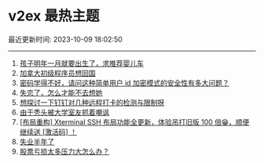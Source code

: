 # v2ex 最热主题

最近更新时间: 2023-10-09 18:02:50

--- 
1. [孩子明年一月就要出生了，求推荐婴儿车](https://www.v2ex.com/t/980075) 
2. [加拿大初级程序员想回国](https://www.v2ex.com/t/980098) 
3. [密码学得不好，请问这种简单用户 id 加密模式的安全性有多大问题？](https://www.v2ex.com/t/980076) 
4. [失恋了，怎么才能不去想她](https://www.v2ex.com/t/980114) 
5. [想探讨一下钉钉对几种远程打卡的检测与限制呀](https://www.v2ex.com/t/980127) 
6. [由于秃头被大学室友抓着嘲讽](https://www.v2ex.com/t/980111) 
7. [[布局重构] Xterminal SSH 布局功能全更新，体验吊打旧版 100 倍😁，顺便继续送 [激活码] ！](https://www.v2ex.com/t/980160) 
8. [失业半年了](https://www.v2ex.com/t/980089) 
9. [股票亏损太多压力大怎么办？](https://www.v2ex.com/t/980243) 
